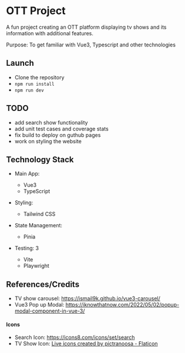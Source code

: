 # OTT Project

A fun project creating an OTT platform displaying tv shows and its information with additional features. 

Purpose: To get familiar with Vue3, Typescript and other technologies

## Launch

- Clone the repository
- `npm run install`
- `npm run dev`

## TODO

- add search show functionality
- add unit test cases and coverage stats
- fix build to deploy on guthub pages
- work on styling the website

## Technology Stack

- Main App:
  - Vue3
  - TypeScript

- Styling:
  - Tailwind CSS

- State Management:
  - Pinia
  
- Testing: 3
  - Vite
  - Playwright

## References/Credits

- TV show carousel: https://ismail9k.github.io/vue3-carousel/
- Vue3 Pop up Modal: https://iknowthatnow.com/2022/05/02/popup-modal-component-in-vue-3/

#### Icons

- Search Icon: https://icons8.com/icons/set/search
- TV Show Icon: <a href="https://www.flaticon.com/free-icons/live" title="live icons">Live icons created by pictranoosa - Flaticon</a>
